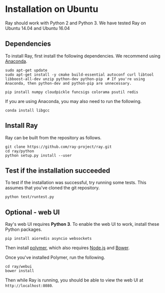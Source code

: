 # Installation on Ubuntu

Ray should work with Python 2 and Python 3. We have tested Ray on Ubuntu 14.04
and Ubuntu 16.04

## Dependencies

To install Ray, first install the following dependencies. We recommend using
[Anaconda](https://www.continuum.io/downloads).

```
sudo apt-get update
sudo apt-get install -y cmake build-essential autoconf curl libtool libboost-all-dev unzip python-dev python-pip  # If you're using Anaconda, then python-dev and python-pip are unnecessary.

pip install numpy cloudpickle funcsigs colorama psutil redis
```

If you are using Anaconda, you may also need to run the following.

```
conda install libgcc
```

## Install Ray

Ray can be built from the repository as follows.

```
git clone https://github.com/ray-project/ray.git
cd ray/python
python setup.py install --user
```

## Test if the installation succeeded

To test if the installation was successful, try running some tests. This assumes
that you've cloned the git repository.

```
python test/runtest.py
```

## Optional - web UI

Ray's web UI requires **Python 3**. To enable the web UI to work, install these
Python packages.

```
pip install aioredis asyncio websockets
```

Then install
[polymer](https://www.polymer-project.org/1.0/docs/tools/polymer-cli), which
also requires [Node.js](https://nodejs.org/en/download/) and
[Bower](http://bower.io/#install-bower).

Once you've installed Polymer, run the following.

```
cd ray/webui
bower install
```

Then while Ray is running, you should be able to view the web UI at
`http://localhost:8080`.

